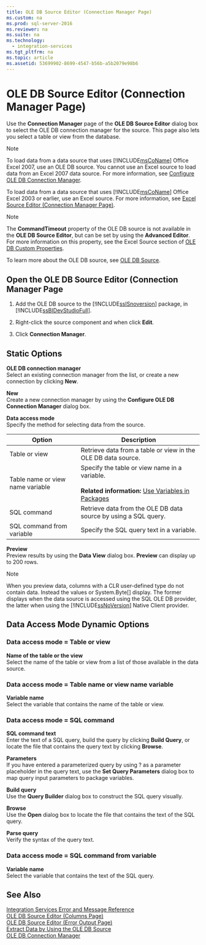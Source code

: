 ```yaml
---
title: OLE DB Source Editor (Connection Manager Page)
ms.custom: na
ms.prod: sql-server-2016
ms.reviewer: na
ms.suite: na
ms.technology: 
  - integration-services
ms.tgt_pltfrm: na
ms.topic: article
ms.assetid: 53699902-8699-4547-b56b-a5b2079e98b6
---
```

# OLE DB Source Editor (Connection Manager Page)
  Use the **Connection Manager** page of the **OLE DB Source Editor** dialog box to select the OLE DB connection manager for the source. This page also lets you select a table or view from the database.  
  
> [!NOTE]  
>  To load data from a data source that uses [!INCLUDE[msCoName](../../Token/Other/msCoName_md.md)] Office Excel 2007, use an OLE DB source. You cannot use an Excel source to load data from an Excel 2007 data source. For more information, see [Configure OLE DB Connection Manager](../../Topics/TopicNameNotContainA/Configure-OLE-DB-Connection-Manager.md).  
>   
>  To load data from a data source that uses [!INCLUDE[msCoName](../../Token/Other/msCoName_md.md)] Office Excel 2003 or earlier, use an Excel source. For more information, see [Excel Source Editor &#40;Connection Manager Page&#41;](../../Topics/TopicNameNotContainA/Excel-Source-Editor--Connection-Manager-Page-.md).  
  
> [!NOTE]  
>  The **CommandTimeout** property of the OLE DB source is not available in the **OLE DB Source Editor**, but can be set by using the **Advanced Editor**. For more information on this property, see the Excel Source section of [OLE DB Custom Properties](../../Topics/TopicNameNotContainA/OLE-DB-Custom-Properties.md).  
  
 To learn more about the OLE DB source, see [OLE DB Source](../../Topics/TopicNameNotContainA/OLE-DB-Source.md).  
  
## Open the OLE DB Source Editor (Connection Manager Page  
  
1.  Add the OLE DB source to the [!INCLUDE[ssISnoversion](../../Token/Other/ssISnoversion_md.md)] package, in [!INCLUDE[ssBIDevStudioFull](../../Token/Other/ssBIDevStudioFull_md.md)].  
  
2.  Right-click the source component and when click **Edit**.  
  
3.  Click **Connection Manager**.  
  
## Static Options  
 **OLE DB connection manager**  
 Select an existing connection manager from the list, or create a new connection by clicking **New**.  
  
 **New**  
 Create a new connection manager by using the **Configure OLE DB Connection Manager** dialog box.  
  
 **Data access mode**  
 Specify the method for selecting data from the source.  
  
|Option|Description|  
|------------|-----------------|  
|Table or view|Retrieve data from a table or view in the OLE DB data source.|  
|Table name or view name variable|Specify the table or view name in a variable.<br /><br /> **Related information:** [Use Variables in Packages](../../Topics/TopicNameNotContainA/Use-Variables-in-Packages.md)|  
|SQL command|Retrieve data from the OLE DB data source by using a SQL query.|  
|SQL command from variable|Specify the SQL query text in a variable.|  
  
 **Preview**  
 Preview results by using the **Data View** dialog box. **Preview** can display up to 200 rows.  
  
> [!NOTE]  
>  When you preview data, columns with a CLR user-defined type do not contain data. Instead the values <value too big to display> or System.Byte[] display. The former displays when the data source is accessed using the SQL OLE DB provider, the latter when using the [!INCLUDE[ssNoVersion](../../Token/Other/ssNoVersion_md.md)] Native Client provider.  
  
## Data Access Mode Dynamic Options  
  
### Data access mode = Table or view  
 **Name of the table or the view**  
 Select the name of the table or view from a list of those available in the data source.  
  
### Data access mode = Table name or view name variable  
 **Variable name**  
 Select the variable that contains the name of the table or view.  
  
### Data access mode = SQL command  
 **SQL command text**  
 Enter the text of a SQL query, build the query by clicking **Build Query**, or locate the file that contains the query text by clicking **Browse**.  
  
 **Parameters**  
 If you have entered a parameterized query by using ? as a parameter placeholder in the query text, use the **Set Query Parameters** dialog box to map query input parameters to package variables.  
  
 **Build query**  
 Use the **Query Builder** dialog box to construct the SQL query visually.  
  
 **Browse**  
 Use the **Open** dialog box to locate the file that contains the text of the SQL query.  
  
 **Parse query**  
 Verify the syntax of the query text.  
  
### Data access mode = SQL command from variable  
 **Variable name**  
 Select the variable that contains the text of the SQL query.  
  
## See Also  
 [Integration Services Error and Message Reference](../../Topics/TopicNameNotContainA/Integration-Services-Error-and-Message-Reference.md)   
 [OLE DB Source Editor &#40;Columns Page&#41;](../../Topics/TopicNameNotContainA/OLE-DB-Source-Editor--Columns-Page-.md)   
 [OLE DB Source Editor &#40;Error Output Page&#41;](../../Topics/TopicNameNotContainA/OLE-DB-Source-Editor--Error-Output-Page-.md)   
 [Extract Data by Using the OLE DB Source](../../Topics/TopicNameNotContainA/Extract-Data-by-Using-the-OLE-DB-Source.md)   
 [OLE DB Connection Manager](../../Topics/TopicNameNotContainA/OLE-DB-Connection-Manager.md)  
  
  